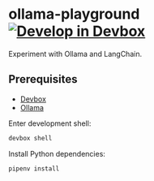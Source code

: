 # ollama-playground [![Develop in Devbox](https://jetpack.io/img/devbox/develop_with_devbox.svg)](https://jetpack.io/devbox)

Experiment with Ollama and LangChain.

## Prerequisites

- [Devbox](https://www.jetpack.io/devbox)
- [Ollama](https://ollama.ai)

Enter development shell:
```bash
devbox shell
```

Install Python dependencies:
```bash
pipenv install
```